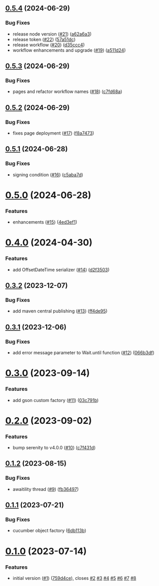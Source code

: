 ## [0.5.4](https://github.com/input-output-hk/atala-automation/compare/atala-automation-v0.5.3...atala-automation-v0.5.4) (2024-06-29)


### Bug Fixes

* release node version ([#21](https://github.com/input-output-hk/atala-automation/issues/21)) ([a62a6a3](https://github.com/input-output-hk/atala-automation/commit/a62a6a3aef8947d0e2c06e8b0f90dae709e7beb5))
* release token ([#22](https://github.com/input-output-hk/atala-automation/issues/22)) ([57a51dc](https://github.com/input-output-hk/atala-automation/commit/57a51dc88b45a2e8af7082acc6c985e4d9fe97c3))
* release workflow ([#20](https://github.com/input-output-hk/atala-automation/issues/20)) ([d35ccc4](https://github.com/input-output-hk/atala-automation/commit/d35ccc4276e341aefa9e9a4a86928323f82a4d3a))
* workflow enhancements and upgrade ([#19](https://github.com/input-output-hk/atala-automation/issues/19)) ([a511d24](https://github.com/input-output-hk/atala-automation/commit/a511d241b0ffd3ae3013e76592cd6a1626dbe822))

## [0.5.3](https://github.com/input-output-hk/atala-automation/compare/atala-automation-v0.5.2...atala-automation-v0.5.3) (2024-06-29)


### Bug Fixes

* pages and refactor workflow names ([#18](https://github.com/input-output-hk/atala-automation/issues/18)) ([c7fd68a](https://github.com/input-output-hk/atala-automation/commit/c7fd68ab72391f01d02e8fd074490aae8c8d0403))

## [0.5.2](https://github.com/input-output-hk/atala-automation/compare/atala-automation-v0.5.1...atala-automation-v0.5.2) (2024-06-29)


### Bug Fixes

* fixes page deployment ([#17](https://github.com/input-output-hk/atala-automation/issues/17)) ([f8a7473](https://github.com/input-output-hk/atala-automation/commit/f8a74733dd0f077f42ef6624613d8d77b23db183))

## [0.5.1](https://github.com/input-output-hk/atala-automation/compare/atala-automation-v0.5.0...atala-automation-v0.5.1) (2024-06-28)


### Bug Fixes

* signing condition ([#16](https://github.com/input-output-hk/atala-automation/issues/16)) ([c5aba7d](https://github.com/input-output-hk/atala-automation/commit/c5aba7d65891e5d67e95bc2d5c5dc2ba812fb1bf))

# [0.5.0](https://github.com/input-output-hk/atala-automation/compare/atala-automation-v0.4.0...atala-automation-v0.5.0) (2024-06-28)


### Features

* enhancements ([#15](https://github.com/input-output-hk/atala-automation/issues/15)) ([4ed3ef1](https://github.com/input-output-hk/atala-automation/commit/4ed3ef15e7d75883a448627d676b24be4aa41e72))

# [0.4.0](https://github.com/input-output-hk/atala-automation/compare/atala-automation-v0.3.2...atala-automation-v0.4.0) (2024-04-30)


### Features

* add OffsetDateTime serializer ([#14](https://github.com/input-output-hk/atala-automation/issues/14)) ([d2f3503](https://github.com/input-output-hk/atala-automation/commit/d2f3503db45d13fcd30f87bd6c37c3aae1858a54))

## [0.3.2](https://github.com/input-output-hk/atala-automation/compare/atala-automation-v0.3.1...atala-automation-v0.3.2) (2023-12-07)


### Bug Fixes

* add maven central publishing ([#13](https://github.com/input-output-hk/atala-automation/issues/13)) ([ff4de95](https://github.com/input-output-hk/atala-automation/commit/ff4de9539880a3fed4bb2f7b670ebf81c00add2b))

## [0.3.1](https://github.com/input-output-hk/atala-automation/compare/atala-automation-v0.3.0...atala-automation-v0.3.1) (2023-12-06)


### Bug Fixes

* add error message parameter to Wait.until function ([#12](https://github.com/input-output-hk/atala-automation/issues/12)) ([066b3df](https://github.com/input-output-hk/atala-automation/commit/066b3dfc1f891cad09b1889d845f1e4a9995f167))

# [0.3.0](https://github.com/input-output-hk/atala-automation/compare/atala-automation-v0.2.0...atala-automation-v0.3.0) (2023-09-14)


### Features

* add gson custom factory ([#11](https://github.com/input-output-hk/atala-automation/issues/11)) ([03c791b](https://github.com/input-output-hk/atala-automation/commit/03c791bbd3dff9b8d828184844c46f8e90e67532))

# [0.2.0](https://github.com/input-output-hk/atala-automation/compare/atala-automation-v0.1.2...atala-automation-v0.2.0) (2023-09-02)


### Features

* bump serenity to v4.0.0 ([#10](https://github.com/input-output-hk/atala-automation/issues/10)) ([c7f431d](https://github.com/input-output-hk/atala-automation/commit/c7f431d9bafd2c3c4dae2c4f04afa62c8d574bd8))

## [0.1.2](https://github.com/input-output-hk/atala-automation/compare/atala-automation-v0.1.1...atala-automation-v0.1.2) (2023-08-15)


### Bug Fixes

* awaitility thread ([#9](https://github.com/input-output-hk/atala-automation/issues/9)) ([fb36497](https://github.com/input-output-hk/atala-automation/commit/fb36497de253473e7b52ea2e3a771bcc25c06fc1))

## [0.1.1](https://github.com/input-output-hk/atala-automation/compare/atala-automation-v0.1.0...atala-automation-v0.1.1) (2023-07-21)


### Bug Fixes

* cucumber object factory ([6db113b](https://github.com/input-output-hk/atala-automation/commit/6db113b09363d2da214c8f6cd3c9913092081290))

# [0.1.0](https://github.com/input-output-hk/atala-automation/compare/atala-automation-v0.0.1...atala-automation-v0.1.0) (2023-07-14)


### Features

* initial version ([#1](https://github.com/input-output-hk/atala-automation/issues/1)) ([759d4ce](https://github.com/input-output-hk/atala-automation/commit/759d4ce0885ba294ee73f8480c2611b3d07379b3)), closes [#2](https://github.com/input-output-hk/atala-automation/issues/2) [#3](https://github.com/input-output-hk/atala-automation/issues/3) [#4](https://github.com/input-output-hk/atala-automation/issues/4) [#5](https://github.com/input-output-hk/atala-automation/issues/5) [#6](https://github.com/input-output-hk/atala-automation/issues/6) [#7](https://github.com/input-output-hk/atala-automation/issues/7) [#8](https://github.com/input-output-hk/atala-automation/issues/8)
